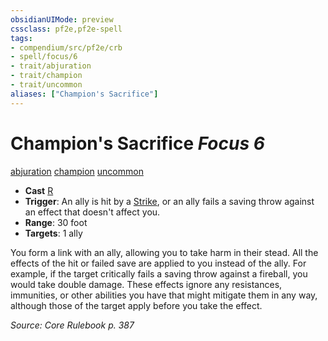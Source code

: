 ```yaml
---
obsidianUIMode: preview
cssclass: pf2e,pf2e-spell
tags:
- compendium/src/pf2e/crb
- spell/focus/6
- trait/abjuration
- trait/champion
- trait/uncommon
aliases: ["Champion's Sacrifice"]
---
```

# Champion's Sacrifice *Focus 6*   
[abjuration](rules/traits/abjuration.md "Abjuration School Trait")  [champion](rules/traits/champion.md "Champion Class Trait")  [uncommon](rules/traits/uncommon.md "Uncommon Rarity Trait")  

- **Cast** [R](rules/core-rulebook/chapter-9-playing-the-game.md#Actions "Reaction") 
- **Trigger**: An ally is hit by a [Strike](rules/actions/strike.md), or an ally fails a saving throw against an effect that doesn't affect you.
- **Range**: 30 foot
- **Targets**: 1 ally

You form a link with an ally, allowing you to take harm in their stead. All the effects of the hit or failed save are applied to you instead of the ally. For example, if the target critically fails a saving throw against a fireball, you would take double damage. These effects ignore any resistances, immunities, or other abilities you have that might mitigate them in any way, although those of the target apply before you take the effect.

*Source: Core Rulebook p. 387*